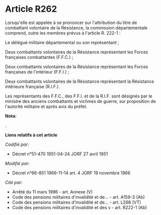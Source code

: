 # Article R262

Lorsqu'elle est appelée à se prononcer sur l'attribution du titre de combattant volontaire de la Résistance, la commission
départementale comprend, outre les membres prévus à l'article R. 222-1 :

Le délégué militaire départemental ou son représentant ;

Deux combattants volontaires de la Résistance représentant les Forces françaises combattantes (F.F.C.) ;

Deux combattants volontaires de la Résistance représentant les Forces françaises de l'intérieur (F.F.I.) ;

Deux combattants volontaires de la Résistance représentant la Résistance intérieure française (R.I.F.).

Les représentants des F.F.C., des F.F.I. et de la R.I.F. sont désignés par le ministre des anciens combattants et victimes de
guerre, sur proposition de l'autorité militaire et après avis du préfet.

**Nota:**

.

**Liens relatifs à cet article**

_Codifié par_:

  - Décret n°51-470 1951-04-24 JORF 27 avril 1951

_Modifié par_:

  - Décret n°66-851 1966-11-14 art. 4 JORF 19 novembre 1966

_Cité par_:

  - Arrêté du 11 mars 1996 - art. Annexe (V)
  - Code des pensions militaires d'invalidité et de... - art. A159-3 (Ab)
  - Code des pensions militaires d'invalidité et de... - art. L268 (VT)
  - Code des pensions militaires d'invalidité et des v - art. R222-1 (Ab)
